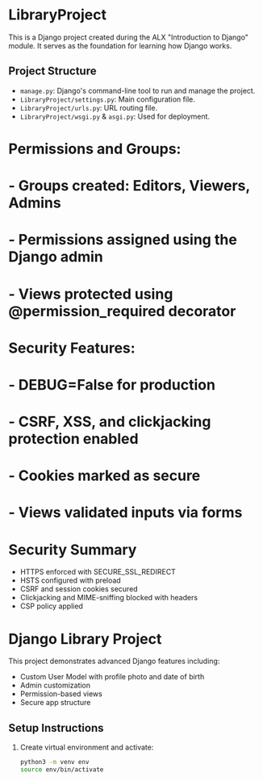 # LibraryProject

This is a Django project created during the ALX "Introduction to Django" module. It serves as the foundation for learning how Django works.

##  Project Structure

- `manage.py`: Django's command-line tool to run and manage the project.
- `LibraryProject/settings.py`: Main configuration file.
- `LibraryProject/urls.py`: URL routing file.
- `LibraryProject/wsgi.py` & `asgi.py`: Used for deployment.

# Permissions and Groups:
# - Groups created: Editors, Viewers, Admins
# - Permissions assigned using the Django admin
# - Views protected using @permission_required decorator

# Security Features:
# - DEBUG=False for production
# - CSRF, XSS, and clickjacking protection enabled
# - Cookies marked as secure
# - Views validated inputs via forms


# Security Summary
- HTTPS enforced with SECURE_SSL_REDIRECT
- HSTS configured with preload
- CSRF and session cookies secured
- Clickjacking and MIME-sniffing blocked with headers
- CSP policy applied

# Django Library Project

This project demonstrates advanced Django features including:

- Custom User Model with profile photo and date of birth
- Admin customization
- Permission-based views
- Secure app structure

## Setup Instructions

1. Create virtual environment and activate:
   ```bash
   python3 -m venv env
   source env/bin/activate
